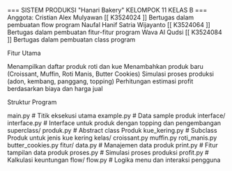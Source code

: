 === SISTEM PRODUKSI "Hanari Bakery" KELOMPOK 11 KELAS B ===
Anggota:
Cristian Alex Mulyawan [[ K3524024 ]]          Bertugas dalam pembuatan flow program
Naufal Hanif Satria Wijayanto [[ K3524064 ]]   Bertugas dalam pembuatan fitur-fitur program
Wava Al Qudsi [[ K3524084 ]]                   Bertugas dalam pembuatan class program

Fitur Utama

Menampilkan daftar produk roti dan kue
Menambahkan produk baru (Croissant, Muffin, Roti Manis, Butter Cookies)
Simulasi proses produksi (adon, kembang, panggang, topping)
Perhitungan estimasi profit berdasarkan biaya dan harga jual

Struktur Program

main.py # Titik eksekusi utama
example.py # Data sample produk
interface/
    interface.py # Interface untuk produk dengan topping dan pengembangan
superclass/
    produk.py # Abstract class Produk
    kue_kering.py # Subclass Produk untuk jenis kue kering
kelas/
    croissant.py
    muffin.py
    roti_manis.py
    butter_cookies.py
fitur/
    data.py # Manajemen data produk
    print.py # Fitur tampilan data produk
    proses.py # Simulasi proses produksi
    profit.py # Kalkulasi keuntungan
flow/
    flow.py # Logika menu dan interaksi pengguna